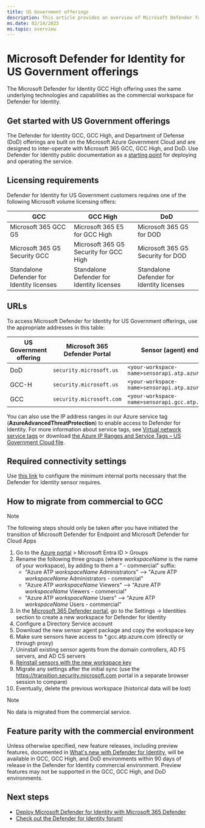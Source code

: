 ```yaml
---
title: US Government offerings
description: This article provides an overview of Microsoft Defender for Identity's US Government offerings.
ms.date: 02/14/2023
ms.topic: overview
---
```


# Microsoft Defender for Identity for US Government offerings

The Microsoft Defender for Identity GCC High offering uses the same underlying technologies and capabilities as the commercial workspace for Defender for Identity.

## Get started with US Government offerings

The Defender for Identity GCC, GCC High, and Department of Defense (DoD) offerings are built on the Microsoft Azure Government Cloud and are designed to inter-operate with Microsoft 365 GCC, GCC High, and DoD. Use Defender for Identity public documentation as a [starting point](deploy-defender-identity.md) for deploying and operating the service.

## Licensing requirements

Defender for Identity for US Government customers requires one of the following Microsoft volume licensing offers:

| **GCC**                                   | **GCC High**                              | **DoD**                                   |
| ----------------------------------------- | ----------------------------------------- | ----------------------------------------- |
| Microsoft 365 GCC G5                      | Microsoft 365 E5 for GCC High             | Microsoft 365 G5 for DOD                  |
| Microsoft 365 G5 Security GCC             | Microsoft 365 G5 Security for GCC High    | Microsoft 365 G5 Security for DOD         |
| Standalone Defender for Identity licenses | Standalone Defender for Identity licenses | Standalone Defender for Identity licenses |

## URLs

To access Microsoft Defender for Identity for US Government offerings, use the appropriate addresses in this table:

| US Government offering | Microsoft 365 Defender Portal | Sensor (agent) endpoint                           |
|------------------------|-------------------------------|---------------------------------------------------|
|DoD                     | `security.microsoft.us`       | `<your-workspace-name>sensorapi.atp.azure.us`      |
|GCC-H                   | `security.microsoft.us`       | `<your-workspace-name>sensorapi.atp.azure.us`      |
|GCC                     | `security.microsoft.com`      | `<your-workspace-name>sensorapi.gcc.atp.azure.com` |

You can also use the IP address ranges in our Azure service tag (**AzureAdvancedThreatProtection**) to enable access to Defender for Identity. For more information about service tags, see [Virtual network service tags](/azure/virtual-network/service-tags-overview) or download [the Azure IP Ranges and Service Tags – US Government Cloud file](https://www.microsoft.com/download/details.aspx?id=57063).

## Required connectivity settings

Use [this link](prerequisites.md#required-ports) to configure the minimum internal ports necessary that the Defender for Identity sensor requires.

## How to migrate from commercial to GCC

>[!NOTE]
> The following steps should only be taken after you have initiated the transition of Microsoft Defender for Endpoint and Microsoft Defender for Cloud Apps

1. Go to the [Azure portal](https://portal.azure.com/) > Microsoft Entra ID > Groups
1. Rename the following three groups (where _workspaceName_ is the name of your workspace), by adding to them a " - commercial" suffix:
   - "Azure ATP _workspaceName_ Administrators" --> "Azure ATP _workspaceName_ Administrators - commercial"
   - "Azure ATP _workspaceName_ Viewers" --> "Azure ATP _workspaceName_ Viewers - commercial"
   - "Azure ATP _workspaceName_ Users" --> "Azure ATP _workspaceName_ Users - commercial"
1. In the [Microsoft 365 Defender portal](https://security.microsoft.com), go to the Settings -> Identities section to create a new workspace for Defender for Identity
1. Configure a Directory Service account
1. Download the new sensor agent package and copy the workspace key
1. Make sure sensors have access to *.gcc.atp.azure.com (directly or through proxy)
1. Uninstall existing sensor agents from the domain controllers, AD FS servers, and AD CS servers
1. [Reinstall sensors with the new workspace key](install-sensor.md)
1. Migrate any settings after the initial sync (use the https://transition.security.microsoft.com portal in a separate browser session to compare)
1. Eventually, delete the previous workspace (historical data will be lost)

>[!NOTE]
> No data is migrated from the commercial service.

## Feature parity with the commercial environment

Unless otherwise specified, new feature releases, including preview features, documented in [What's new with Defender for Identity](whats-new.md), will be available in GCC, GCC High, and DoD environments within 90 days of release in the Defender for Identity commercial environment. Preview features may not be supported in the GCC, GCC High, and DoD environments.

## Next steps

- [Deploy Microsoft Defender for Identity with Microsoft 365 Defender](deploy-defender-identity.md)
- [Check out the Defender for Identity forum!](<https://aka.ms/MDIcommunity>)
